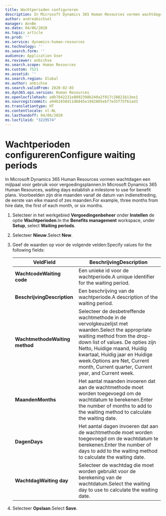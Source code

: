 ```yaml
---
title: Wachtperioden configureren
description: In Microsoft Dynamics 365 Human Resources vormen wachtdagen een mijlpaal voor gebruik voor vergoedingsplannen.
author: andreabichsel
manager: AnnBe
ms.date: 04/06/2020
ms.topic: article
ms.prod: ''
ms.service: dynamics-human-resources
ms.technology: ''
ms.search.form: ''
audience: Application User
ms.reviewer: anbichse
ms.search.scope: Human Resources
ms.custom: 7521
ms.assetid: ''
ms.search.region: Global
ms.author: anbichse
ms.search.validFrom: 2020-02-03
ms.dyn365.ops.version: Human Resources
ms.openlocfilehash: adb7842231e8092398b240a2f017c28821b13ee1
ms.sourcegitcommit: a9461650d11d6845e1942865ebf7e35f75f61ad3
ms.translationtype: HT
ms.contentlocale: nl-NL
ms.lasthandoff: 04/06/2020
ms.locfileid: "3229574"
---
```

# <a name="configure-waiting-periods"></a><span data-ttu-id="7a142-103">Wachtperioden configureren</span><span class="sxs-lookup"><span data-stu-id="7a142-103">Configure waiting periods</span></span>

<span data-ttu-id="7a142-104">In Microsoft Dynamics 365 Human Resources vormen wachtdagen een mijlpaal voor gebruik voor vergoedingsplannen.</span><span class="sxs-lookup"><span data-stu-id="7a142-104">In Microsoft Dynamics 365 Human Resources, waiting days establish a milestone to use for benefit plans.</span></span> <span data-ttu-id="7a142-105">Voorbeelden zijn drie maanden vanaf de datum van indiensttreding, de eerste van elke maand of zes maanden.</span><span class="sxs-lookup"><span data-stu-id="7a142-105">For example, three months from hire date, the first of each month, or six months.</span></span>   

1. <span data-ttu-id="7a142-106">Selecteer in het werkgebied **Vergoedingenbeheer** onder **Instellen** de optie **Wachtperioden**.</span><span class="sxs-lookup"><span data-stu-id="7a142-106">In the **Benefits management** workspace, under **Setup**, select **Waiting periods**.</span></span>

2. <span data-ttu-id="7a142-107">Selecteer **Nieuw**.</span><span class="sxs-lookup"><span data-stu-id="7a142-107">Select **New**.</span></span>

3. <span data-ttu-id="7a142-108">Geef de waarden op voor de volgende velden:</span><span class="sxs-lookup"><span data-stu-id="7a142-108">Specify values for the following fields:</span></span>

   | <span data-ttu-id="7a142-109">Veld</span><span class="sxs-lookup"><span data-stu-id="7a142-109">Field</span></span> | <span data-ttu-id="7a142-110">Beschrijving</span><span class="sxs-lookup"><span data-stu-id="7a142-110">Description</span></span> |
   | --- | --- |
   | <span data-ttu-id="7a142-111">**Wachtcode**</span><span class="sxs-lookup"><span data-stu-id="7a142-111">**Waiting code**</span></span> | <span data-ttu-id="7a142-112">Een unieke id voor de wachtperiode.</span><span class="sxs-lookup"><span data-stu-id="7a142-112">A unique identifier for the waiting period.</span></span> |
   | <span data-ttu-id="7a142-113">**Beschrijving**</span><span class="sxs-lookup"><span data-stu-id="7a142-113">**Description**</span></span> | <span data-ttu-id="7a142-114">Een beschrijving van de wachtperiode.</span><span class="sxs-lookup"><span data-stu-id="7a142-114">A description of the waiting period.</span></span> |
   | <span data-ttu-id="7a142-115">**Wachtmethode**</span><span class="sxs-lookup"><span data-stu-id="7a142-115">**Waiting method**</span></span> | <span data-ttu-id="7a142-116">Selecteer de desbetreffende wachtmethode in de vervolgkeuzelijst met waarden.</span><span class="sxs-lookup"><span data-stu-id="7a142-116">Select the appropriate waiting method from the drop-down list of values.</span></span> <span data-ttu-id="7a142-117">De opties zijn Netto, Huidige maand, Huidig kwartaal, Huidig jaar en Huidige week.</span><span class="sxs-lookup"><span data-stu-id="7a142-117">Options are Net, Current month, Current quarter, Current year, and Current week.</span></span> |
   | <span data-ttu-id="7a142-118">**Maanden**</span><span class="sxs-lookup"><span data-stu-id="7a142-118">**Months**</span></span> | <span data-ttu-id="7a142-119">Het aantal maanden invoeren dat aan de wachtmethode moet worden toegevoegd om de wachtdatum te berekenen.</span><span class="sxs-lookup"><span data-stu-id="7a142-119">Enter the number of months to add to the waiting method to calculate the waiting date.</span></span> |
   | <span data-ttu-id="7a142-120">**Dagen**</span><span class="sxs-lookup"><span data-stu-id="7a142-120">**Days**</span></span> | <span data-ttu-id="7a142-121">Het aantal dagen invoeren dat aan de wachtmethode moet worden toegevoegd om de wachtdatum te berekenen.</span><span class="sxs-lookup"><span data-stu-id="7a142-121">Enter the number of days to add to the waiting method to calculate the waiting date.</span></span> |
   | <span data-ttu-id="7a142-122">**Wachtdag**</span><span class="sxs-lookup"><span data-stu-id="7a142-122">**Waiting day**</span></span> | <span data-ttu-id="7a142-123">Selecteer de wachtdag die moet worden gebruikt voor de berekening van de wachtdatum.</span><span class="sxs-lookup"><span data-stu-id="7a142-123">Select the waiting day to use to calculate the waiting date.</span></span> |

4. <span data-ttu-id="7a142-124">Selecteer **Opslaan**.</span><span class="sxs-lookup"><span data-stu-id="7a142-124">Select **Save**.</span></span>
